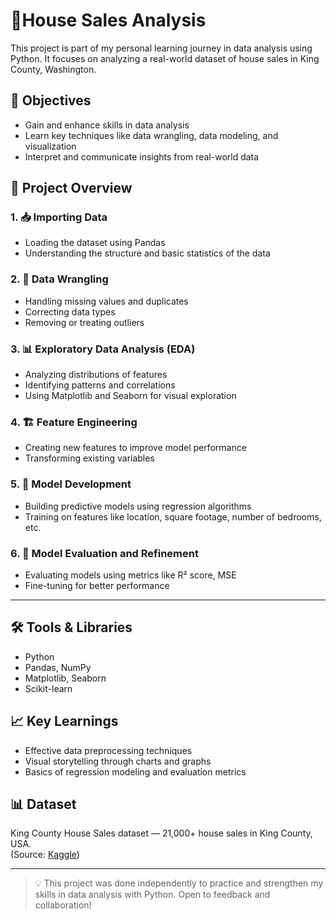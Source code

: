 # 🏡House Sales Analysis

This project is part of my personal learning journey in data analysis using Python. It focuses on analyzing a real-world dataset of house sales in King County, Washington.

## 📌 Objectives
- Gain and enhance skills in data analysis
- Learn key techniques like data wrangling, data modeling, and visualization
- Interpret and communicate insights from real-world data

## 📂 Project Overview

### 1. 📥 Importing Data
- Loading the dataset using Pandas
- Understanding the structure and basic statistics of the data

### 2. 🧹 Data Wrangling
- Handling missing values and duplicates
- Correcting data types
- Removing or treating outliers

### 3. 📊 Exploratory Data Analysis (EDA)
- Analyzing distributions of features
- Identifying patterns and correlations
- Using Matplotlib and Seaborn for visual exploration

### 4. 🏗️ Feature Engineering
- Creating new features to improve model performance
- Transforming existing variables

### 5. 🤖 Model Development
- Building predictive models using regression algorithms
- Training on features like location, square footage, number of bedrooms, etc.

### 6. 🧪 Model Evaluation and Refinement
- Evaluating models using metrics like R² score, MSE
- Fine-tuning for better performance

---

## 🛠️ Tools & Libraries
- Python
- Pandas, NumPy
- Matplotlib, Seaborn
- Scikit-learn

## 📈 Key Learnings
- Effective data preprocessing techniques
- Visual storytelling through charts and graphs
- Basics of regression modeling and evaluation metrics

## 📊 Dataset
King County House Sales dataset — 21,000+ house sales in King County, USA.  
(Source: [Kaggle](https://www.kaggle.com/datasets/harlfoxem/housesalesprediction))

---

> 💡 This project was done independently to practice and strengthen my skills in data analysis with Python. Open to feedback and collaboration!
